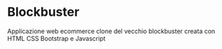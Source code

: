 # Blockbuster
Applicazione web ecommerce clone del vecchio blockbuster creata con HTML CSS Bootstrap e Javascript
